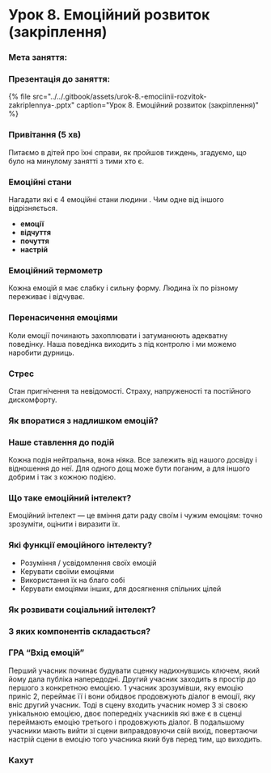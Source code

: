 # Урок 8. Емоційний розвиток \(закріплення\)

### Мета заняття:

### Презентація до заняття:

{% file src="../../.gitbook/assets/urok-8.-emociinii-rozvitok-zakriplennya-.pptx" caption="Урок 8. Емоційний розвиток \(закріплення\)" %}

### Привітання \(5 хв\)

Питаємо в дітей про їхні справи, як пройшов тиждень, згадуємо, що було на минулому занятті з тими хто є.

### Емоційні стани

Нагадати які є 4 емоційні стани людини . Чим одне від іншого відрізняється.

* **емоції** 
* **відчуття** 
* **почуття** 
* **настрій**

### **Емоційний термометр**

Кожна емоцій я має слабку і сильну форму. Людина їх по різному переживає і відчуває.

### **Перенасичення емоціями**

Коли емоції починають захоплювати і затуманюють адекватну поведінку. Наша поведінка виходить з під контролю і ми можемо наробити дурниць.

### **Стрес**

Стан пригнічення та невідомості. Страху, напруженості та постійного дискомфорту.

### **Як впоратися з надлишком емоцій?**

### **Наше ставлення до подій**

Кожна подія нейтральна, вона ніяка. Все залежить від нашого досвіду і відношення до неї. Для одного дощ може бути поганим, а для іншого добрим і так з кожною подією.

### **Що таке емоційний інтелект?**

Емоційний інтелект — це вміння дати раду своїм і чужим емоціям: точно зрозуміти, оцінити і виразити їх.

### **Які функції емоційного інтелекту?**

* Розуміння / усвідомлення своїх емоцій
* Керувати своїми емоціями
* Використання їх на благо собі
* Керувати емоціями інших, для досягнення спільних цілей

### **Як розвивати соціальний інтелект?**

### **З яких компонентів складається?**

### **ГРА  “Вхід емоцій”**

Перший учасник починає будувати сценку надихнувшись ключем, який йому дала публіка напередодні. Другий учасник заходить в простір до першого з конкретною емоцією. 1 учасник зрозумівши, яку емоцію приніс 2, переймає її і вони обидвоє продовжують діалог в емоції, яку вніс другий учасник. Тоді в сцену входить учасник номер 3 зі своєю унікальною емоцією, двоє попередніх учасників які вже є в сценці переймають емоцію третього і продовжують діалог. В подальшому учасники мають вийти зі сцени виправдовуючи свій вихід, повертаючи настрій сцени в емоцію того учасника який був перед тим, що виходить.

### **Кахут**

###  



